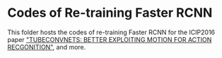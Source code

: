 # Codes of Re-training Faster RCNN

This folder hosts the codes of re-training Faster RCNN for the ICIP2016 paper ["TUBECONVNETS: BETTER EXPLOITING MOTION FOR ACTION RECGONITION"](), and more.

